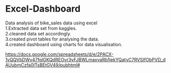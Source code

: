 # Excel-Dashboard
Data analysis of bike_sales data using excel 
<br/>
1.Extracted data set from kaggles. <br/>
2.cleaned data set accordingly. <br/>
3.created pivot tables for analysing the data. <br/>
4.created dashboard using charts for data visualisation. <br/>

https://docs.google.com/spreadsheets/d/e/2PACX-1vQQVbDWy47fqlGKQdREOvr3yFJBWLmaxyaRb1jekYQatyC7RVSIfObPVD_dAUubmCzfa0ITsBEtGV49/pubhtml#
